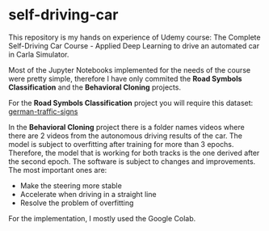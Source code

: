 # self-driving-car

This repository is my hands on experience of  Udemy course: The Complete Self-Driving Car Course - Applied Deep Learning
to drive an automated car in Carla Simulator.

Most of the Jupyter Notebooks implemented for the needs of the course were pretty simple, therefore I have only commited
the **Road Symbols Classification** and the **Behavioral Cloning** projects. 

For the **Road Symbols Classification** project you will require this dataset: [german-traffic-signs](https://bitbucket.org/jadslim/german-traffic-signs/src/master/) 

In the **Behavioral Cloning** project there is a folder names videos where there are 2 videos from the autonomous driving results of the car. The model
is subject to overfitting after training for more than 3 epochs. Therefore, the model that is working for both tracks is the one derived after the 
second epoch. 
The software is subject to changes and improvements. The most important ones are:
  * Make the steering more stable
  * Accelerate when driving in a straight line
  * Resolve the problem of overfitting 
  
For the implementation, I mostly used the Google Colab.
